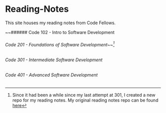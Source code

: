 # Reading-Notes
This site houses my reading notes from Code Fellows.

~~###### Code 102 - Intro to Software Development
###### Code 201 - Foundations of Software Development~~[^1]


###### Code 301 - Intermediate Software Development

###### Code 401 - Advanced Software Development

[^1]: Since it had been a while since my last attempt at 301, I created a new repo for my reading notes. My original reading notes repo can be found [here](https://www.example.com) 
